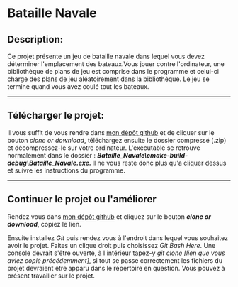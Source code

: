 # Bataille Navale
## Description:
Ce projet présente un jeu de bataille navale dans lequel vous devez déterminer l'emplacement des bateaux.Vous jouer contre l'ordinateur, une bibliothèque de plans de jeu est comprise dans le programme et celui-ci
charge des plans de jeu aléatoirement dans la bibliothèque. Le jeu se termine quand vous avez coulé tout les bateaux.

-------

## Télécharger le projet:
Il vous suffit de vous rendre dans [mon dépôt github](https://github.com/NolanEvard/Bataille_Navale) et de cliquer sur le bouton *clone or download*, téléchargez ensuite le dossier compressé (.zip) et décompressez-le sur votre ordinateur. L'executable se retrouve normalement dans le dossier : <strong> <em> Bataille_Navale\cmake-build-debug\Bataille_Navale.exe. </em> </strong> Il ne vous reste donc plus qu'a cliquer dessus et suivre les instructions du programme.

-----

## Continuer le projet ou l'améliorer
Rendez vous dans [mon dépôt github](https://github.com/NolanEvard/Bataille_Navale) et cliquez sur le bouton ***clone or download***, copiez le lien.

Ensuite installez *Git* puis rendez vous à l'endroit dans lequel vous souhaitez avoir le projet. Faites un clique droit puis choisissez *Git Bash Here*. 
Une console devrait s'être ouverte, à l'intérieur tapez-y  *git clone [lien que vous aviez copié précédemment]*, si tout se passe correctement les fichiers du projet devraient être apparu dans le répertoire en question. Vous pouvez à présent travailler sur le projet.
